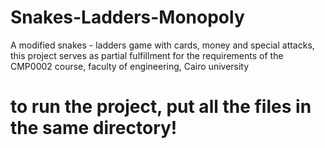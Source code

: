 # Snakes-Ladders-Monopoly
A modified snakes - ladders game with cards, money and special attacks, this project serves as partial fulfillment for the requirements of the CMP0002 course, faculty of engineering, Cairo university 
# to run the project, put all the files in the same directory!
